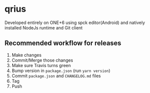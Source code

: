   # qrius
  
Developed entirely on ONE+6 using spck editor(Android) and natively installed NodeJs runtime and Git client

## Recommended workflow for releases
 

1. Make changes
1. Commit/Merge those changes
1. Make sure Travis turns green
1. Bump version in `package.json` (run `yarn version`)
1. Commit `package.json` and `CHANGELOG.md` files
1. Tag
1. Push
